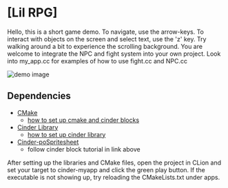 # [Lil RPG]


Hello, this is a short game demo. To navigate, use the arrow-keys. To interact with 
objects on the screen and select text, use the 'z' key. Try walking around
a bit to experience the scrolling background. You are welcome to integrate the
NPC and fight system into your own project. Look into my_app.cc for examples of 
how to use fight.cc and NPC.cc

![demo image](https://pbs.twimg.com/media/EXXTR5YVcAAqBkk?format=png&name=900x900)

Dependencies
---
- [CMake](https://cmake.org/)
  - [how to set up cmake and cinder blocks](https://courses.grainger.illinois.edu/cs126/sp2020/notes/cmake/)
- [Cinder Library](https://libcinder.org/)
  - [how to set up cinder library](https://courses.grainger.illinois.edu/cs126/sp2020/assignments/snake/)
- [Cinder-poSpritesheet](https://github.com/Potion/Cinder-poSpritesheet)
  - follow cinder block tutorial in link above
 

After setting up the libraries and CMake files, open the project in CLion and set your target to cinder-myapp and click the green
play button. If the executable is not showing up, try reloading the CMakeLists.txt
under apps. 
